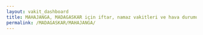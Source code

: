 ```yaml
---
layout: vakit_dashboard
title: MAHAJANGA, MADAGASKAR için iftar, namaz vakitleri ve hava durumu - ilçe/eyalet seç
permalink: /MADAGASKAR/MAHAJANGA/
---
```


<script type="text/javascript">
  var GLOBAL_COUNTRY = 'MADAGASKAR';
  var GLOBAL_CITY = 'MAHAJANGA';
  var GLOBAL_STATE = '';
  var lat = 72;
  var lon = 21;
</script>
